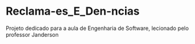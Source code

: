 # Reclama-es_E_Den-ncias
Projeto dedicado para a aula de Engenharia de Software, lecionado pelo professor Janderson
